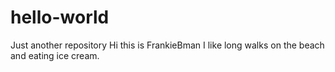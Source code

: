 # hello-world
Just another repository
Hi this is FrankieBman
I like long walks on the beach and eating ice cream.
